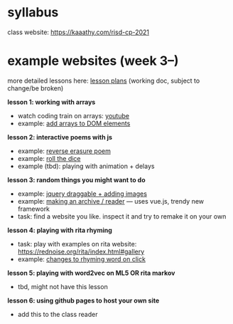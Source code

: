 # syllabus
class website: https://kaaathy.com/risd-cp-2021

# example websites (week 3–)
more detailed lessons here: [lesson plans](https://docs.google.com/document/d/1606Vq_ELeQ6d4PIADPZ3jifnsoMl8jUu_Srvody0A5A/edit#heading=h.6nrk4jj4sswg)
(working doc, subject to change/be broken)

**lesson 1: working with arrays**

* watch coding train on arrays: [youtube](https://www.youtube.com/watch?v=VIQoUghHSxU)
* example: [add arrays to DOM elements](https://kaaathy.com/risd-cp-2021/class-materials/2-dom/arrays_in_DOM.html)

**lesson 2: interactive poems with js**

* example: [reverse erasure poem](https://kaaathy.com/risd-cp-2021/class-materials/3-erasure/romance_hover.html)
* example: [roll the dice](https://kaaathy.com/risd-cp-2021/class-materials/2-dom/example.html)
* example (tbd): playing with animation + delays

**lesson 3: random things you might want to do**

* example: [jquery draggable + adding images](https://kaaathy.com/risd-cp-2021/class-materials/5-draggable/draggable.html)
* example: [making an archive / reader](https://kaaathy.com/risd-cp-2021/class-materials/reader/reader.html) — uses vue.js, trendy new framework
* task: find a website you like. inspect it and try to remake it on your own


**lesson 4: playing with rita rhyming**

* task: play with examples on rita website: https://rednoise.org/rita/index.html#gallery
* example: [changes to rhyming word on click](https://kaaathy.com/risd-cp-2021/class-materials/4-rita/romance_rhyming.html)

**lesson 5: playing with word2vec on ML5 OR rita markov**

* tbd, might not have this lesson

**lesson 6: using github pages to host your own site**

* add this to the class reader

